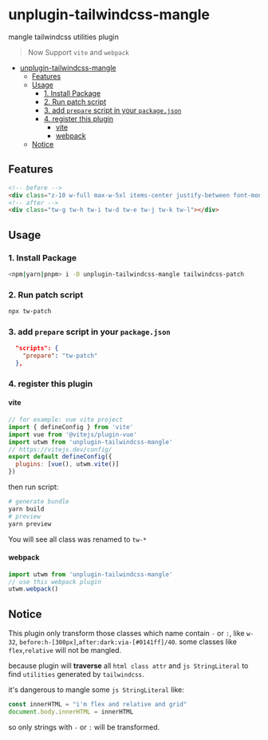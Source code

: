 # unplugin-tailwindcss-mangle

mangle tailwindcss utilities plugin

> Now Support `vite` and `webpack`

- [unplugin-tailwindcss-mangle](#unplugin-tailwindcss-mangle)
  - [Features](#features)
  - [Usage](#usage)
    - [1. Install Package](#1-install-package)
    - [2. Run patch script](#2-run-patch-script)
    - [3. add `prepare` script in your `package.json`](#3-add-prepare-script-in-your-packagejson)
    - [4. register this plugin](#4-register-this-plugin)
      - [vite](#vite)
      - [webpack](#webpack)
  - [Notice](#notice)

## Features

```html
<!-- before -->
<div class="z-10 w-full max-w-5xl items-center justify-between font-mono text-sm lg:flex"></div>
<!-- after -->
<div class="tw-g tw-h tw-i tw-d tw-e tw-j tw-k tw-l"></div>
```

## Usage

### 1. Install Package

```sh
<npm|yarn|pnpm> i -D unplugin-tailwindcss-mangle tailwindcss-patch
```

### 2. Run patch script

```sh
npx tw-patch
```

### 3. add `prepare` script in your `package.json`

```json
  "scripts": {
    "prepare": "tw-patch"
  },
```

### 4. register this plugin

#### vite

```js
// for example: vue vite project
import { defineConfig } from 'vite'
import vue from '@vitejs/plugin-vue'
import utwm from 'unplugin-tailwindcss-mangle'
// https://vitejs.dev/config/
export default defineConfig({
  plugins: [vue(), utwm.vite()]
})
```

then run script:

```sh
# generate bundle
yarn build
# preview
yarn preview
```

You will see all class was renamed to `tw-*`

#### webpack

```js
import utwm from 'unplugin-tailwindcss-mangle'
// use this webpack plugin
utwm.webpack()
```

## Notice

This plugin only transform those classes which name contain `-` or `:`, like `w-32`, `before:h-[300px]`,`after:dark:via-[#0141ff]/40`. some classes like `flex`,`relative` will not be mangled.

because plugin will **traverse** all `html class attr` and `js StringLiteral` to find `utilities` generated by `tailwindcss`.

it's dangerous to mangle some `js StringLiteral` like:

```js
const innerHTML = "i'm flex and relative and grid"
document.body.innerHTML = innerHTML
```

so only strings with `-` or `:` will be transformed.
